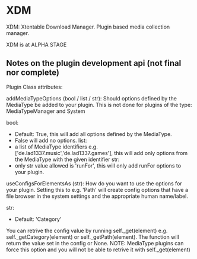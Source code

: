 XDM
===

XDM: Xtentable Download Manager.
Plugin based media collection manager.

XDM is at ALPHA STAGE

Notes on the plugin development api (not final nor complete)
--
Plugin Class attributes:

addMediaTypeOptions (bool / list / str):
Should options defined by the MediaType be added to your plugin.
This is not done for plugins of the type: MediaTypeManager and System

bool:
- Default: True, this will add all options defined by the MediaType.
- False will add no options.
list:
- a list of MediaType identifiers e.g. ['de.lad1337.music','de.lad1337.games'], this will add only options from the MediaType with the given identifier
str:
- only str value allowed is 'runFor', this will only add runFor options to your plugin.

useConfigsForElementsAs (str):
How do you want to use the options for your plugin.
Setting this to e.g. 'Path' will create config options that have a file browser in the system settings and the appropriate human name/label.


str:
- Default: 'Category'

You can retrive the config value by running self._get<useConfigsForElementsAs>(element)
e.g. self._getCategory(element) or self._getPath(element).
The function will return the value set in the config or None.
NOTE: MediaType plugins can force this option and you will not be able to retrive it with self._get<useConfigsForElementsAs>(element)


